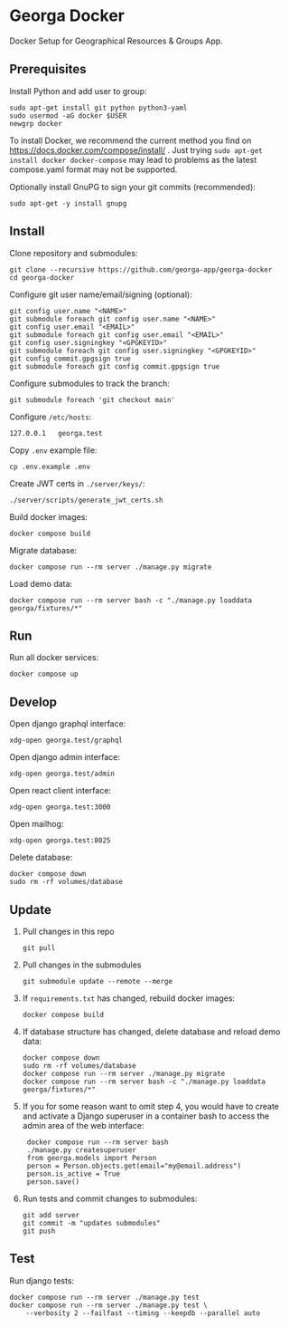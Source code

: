 # Georga Docker

Docker Setup for Geographical Resources & Groups App.

## Prerequisites

Install Python and add user to group:

    sudo apt-get install git python python3-yaml
    sudo usermod -aG docker $USER
    newgrp docker

To install Docker, we recommend the current method you find on https://docs.docker.com/compose/install/ . Just trying ``sudo apt-get install docker docker-compose`` may lead to problems as the latest compose.yaml format may not be supported.

Optionally install GnuPG to sign your git commits (recommended):

    sudo apt-get -y install gnupg

## Install

Clone repository and submodules:

    git clone --recursive https://github.com/georga-app/georga-docker
    cd georga-docker

Configure git user name/email/signing (optional):

    git config user.name "<NAME>"
    git submodule foreach git config user.name "<NAME>"
    git config user.email "<EMAIL>"
    git submodule foreach git config user.email "<EMAIL>"
    git config user.signingkey "<GPGKEYID>"
    git submodule foreach git config user.signingkey "<GPGKEYID>"
    git config commit.gpgsign true
    git submodule foreach git config commit.gpgsign true

Configure submodules to track the branch:

    git submodule foreach 'git checkout main'

Configure `/etc/hosts`:

    127.0.0.1   georga.test

Copy `.env` example file:

    cp .env.example .env

Create JWT certs in `./server/keys/`:

    ./server/scripts/generate_jwt_certs.sh

Build docker images:

    docker compose build

Migrate database:

    docker compose run --rm server ./manage.py migrate

Load demo data:

    docker compose run --rm server bash -c "./manage.py loaddata georga/fixtures/*"

## Run

Run all docker services:

    docker compose up

## Develop

Open django graphql interface:

    xdg-open georga.test/graphql

Open django admin interface:

    xdg-open georga.test/admin

Open react client interface:

    xdg-open georga.test:3000

Open mailhog:

    xdg-open georga.test:8025

Delete database:

    docker compose down
    sudo rm -rf volumes/database

## Update

1. Pull changes in this repo

       git pull

2. Pull changes in the submodules

       git submodule update --remote --merge

3. If `requirements.txt` has changed, rebuild docker images:

       docker compose build

4. If database structure has changed, delete database and reload demo data:

       docker compose down
       sudo rm -rf volumes/database
       docker compose run --rm server ./manage.py migrate
       docker compose run --rm server bash -c "./manage.py loaddata georga/fixtures/*"

5. If you for some reason want to omit step 4, you would have to create and activate a Django superuser in a container bash to access the admin area of the web interface:

        docker compose run --rm server bash
        ./manage.py createsuperuser
        from georga.models import Person
        person = Person.objects.get(email="my@email.address")
        person.is_active = True
        person.save()

6. Run tests and commit changes to submodules:

       git add server
       git commit -m "updates submodules"
       git push

## Test

Run django tests:

    docker compose run --rm server ./manage.py test
    docker compose run --rm server ./manage.py test \
        --verbosity 2 --failfast --timing --keepdb --parallel auto

